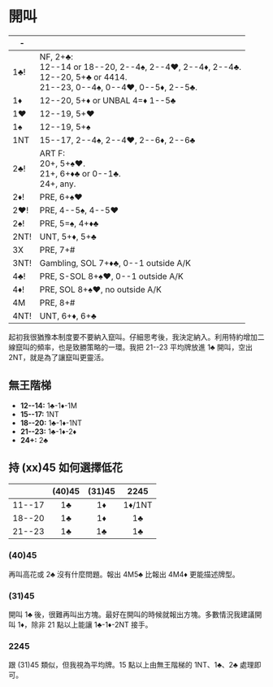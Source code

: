 # 開叫

|  -   |   |
|------|---|
| 1♣!  | NF, 2+♣:<div>12--14 or 18--20, 2--4♠, 2--4♥, 2--4♦, 2--4♣.</div><div>12--20, 5+♣ or 4414.</div><div>21--23, 0--4♠, 0--4♥, 0--5♦, 2--5♣.</div>
| 1♦   | 12--20, 5+♦ or UNBAL 4=♦ 1--5♣
| 1♥   | 12--19, 5+♥
| 1♠   | 12--19, 5+♠
| 1NT  | 15--17, 2--4♠, 2--4♥, 2--6♦, 2--6♣
| 2♣!  | ART F:<div>20+, 5+♠♥.</div><div>21+, 6+♦♣ or 0--1♣.</div><div>24+, any.</div>
| 2♦!  | PRE, 6+♠♥
| 2♥!  | PRE, 4--5♠, 4--5♥
| 2♠!  | PRE, 5=♠, 4+♦♣
| 2NT! | UNT, 5+♦, 5+♣
| 3X   | PRE, 7+#
| 3NT! | Gambling, SOL 7+♦♣, 0--1 outside A/K
| 4♣!  | PRE, S-SOL 8+♠♥, 0--1 outside A/K
| 4♦!  | PRE, SOL 8+♠♥, no outside A/K
| 4M   | PRE, 8+#
| 4NT! | UNT, 6+♦, 6+♣

起初我很猶豫本制度要不要納入竄叫。仔細思考後，我決定納入。利用特約增加二線竄叫的頻率，也是致勝策略的一環。我把
21--23 平均牌放進 1♣ 開叫，空出 2NT，就是為了讓竄叫更靈活。

## 無王階梯

- **12--14:** 1♣-1♦-1M
- **15--17:** 1NT
- **18--20:** 1♣-1♦-1NT
- **21--23:** 1♣-1♦-2♦
- **24+:** 2♣

## 持 (xx)45 如何選擇低花

|        | (40)45 | (31)45 |  2245  |
|:-------|:------:|:------:|:------:|
| 11--17 |   1♣   |   1♦   | 1♦/1NT |
| 18--20 |   1♣   |   1♦   |   1♣   |
| 21--23 |   1♣   |   1♣   |   1♣   |

### (40)45

再叫高花或 2♣ 沒有什麼問題。報出 4M5♣ 比報出 4M4♦ 更能描述牌型。

### (31)45

開叫 1♣ 後，很難再叫出方塊。最好在開叫的時候就報出方塊。多數情況我建議開叫 1♦，除非 21 點以上能讓 1♣-1♦-2NT 接手。

### 2245

跟 (31)45 類似，但我視為平均牌。15 點以上由無王階梯的 1NT、1♣、2♣ 處理即可。
